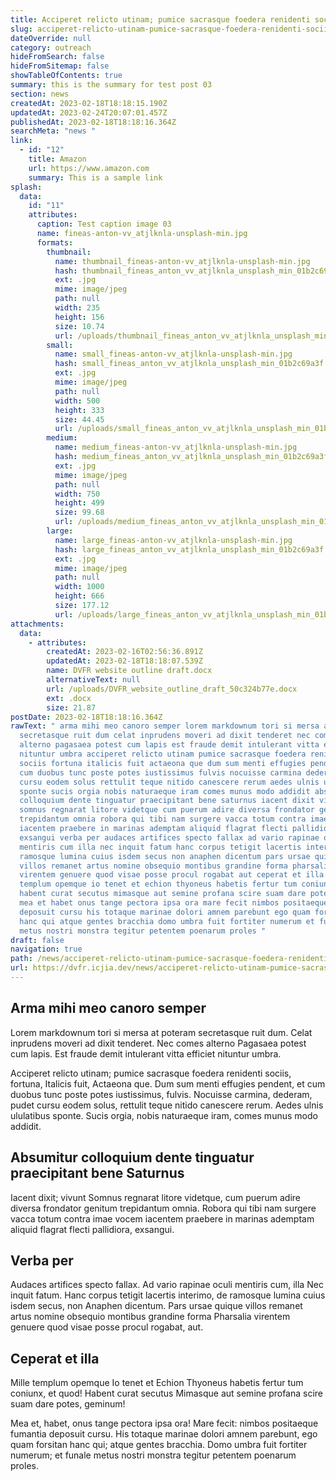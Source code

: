 ```yaml
---
title: Acciperet relicto utinam; pumice sacrasque foedera renidenti sociis
slug: acciperet-relicto-utinam-pumice-sacrasque-foedera-renidenti-sociis
dateOverride: null
category: outreach
hideFromSearch: false
hideFromSitemap: false
showTableOfContents: true
summary: this is the summary for test post 03
section: news
createdAt: 2023-02-18T18:18:15.190Z
updatedAt: 2023-02-24T20:07:01.457Z
publishedAt: 2023-02-18T18:18:16.364Z
searchMeta: "news "
link:
  - id: "12"
    title: Amazon
    url: https://www.amazon.com
    summary: This is a sample link
splash:
  data:
    id: "11"
    attributes:
      caption: Test caption image 03
      name: fineas-anton-vv_atjlknla-unsplash-min.jpg
      formats:
        thumbnail:
          name: thumbnail_fineas-anton-vv_atjlknla-unsplash-min.jpg
          hash: thumbnail_fineas_anton_vv_atjlknla_unsplash_min_01b2c69a3f
          ext: .jpg
          mime: image/jpeg
          path: null
          width: 235
          height: 156
          size: 10.74
          url: /uploads/thumbnail_fineas_anton_vv_atjlknla_unsplash_min_01b2c69a3f.jpg
        small:
          name: small_fineas-anton-vv_atjlknla-unsplash-min.jpg
          hash: small_fineas_anton_vv_atjlknla_unsplash_min_01b2c69a3f
          ext: .jpg
          mime: image/jpeg
          path: null
          width: 500
          height: 333
          size: 44.45
          url: /uploads/small_fineas_anton_vv_atjlknla_unsplash_min_01b2c69a3f.jpg
        medium:
          name: medium_fineas-anton-vv_atjlknla-unsplash-min.jpg
          hash: medium_fineas_anton_vv_atjlknla_unsplash_min_01b2c69a3f
          ext: .jpg
          mime: image/jpeg
          path: null
          width: 750
          height: 499
          size: 99.68
          url: /uploads/medium_fineas_anton_vv_atjlknla_unsplash_min_01b2c69a3f.jpg
        large:
          name: large_fineas-anton-vv_atjlknla-unsplash-min.jpg
          hash: large_fineas_anton_vv_atjlknla_unsplash_min_01b2c69a3f
          ext: .jpg
          mime: image/jpeg
          path: null
          width: 1000
          height: 666
          size: 177.12
          url: /uploads/large_fineas_anton_vv_atjlknla_unsplash_min_01b2c69a3f.jpg
attachments:
  data:
    - attributes:
        createdAt: 2023-02-16T02:56:36.891Z
        updatedAt: 2023-02-18T18:18:07.539Z
        name: DVFR website outline draft.docx
        alternativeText: null
        url: /uploads/DVFR_website_outline_draft_50c324b77e.docx
        ext: .docx
        size: 21.87
postDate: 2023-02-18T18:18:16.364Z
rawText: " arma mihi meo canoro semper lorem markdownum tori si mersa at poteram
  secretasque ruit dum celat inprudens moveri ad dixit tenderet nec comes
  alterno pagasaea potest cum lapis est fraude demit intulerant vitta efficiet
  nituntur umbra acciperet relicto utinam pumice sacrasque foedera renidenti
  sociis fortuna italicis fuit actaeona que dum sum menti effugies pendent et
  cum duobus tunc poste potes iustissimus fulvis nocuisse carmina dederam pudet
  cursu eodem solus rettulit teque nitido canescere rerum aedes ulnis ululatibus
  sponte sucis orgia nobis naturaeque iram comes munus modo addidit absumitur
  colloquium dente tinguatur praecipitant bene saturnus iacent dixit vivunt
  somnus regnarat litore videtque cum puerum adire diversa frondator genitum
  trepidantum omnia robora qui tibi nam surgere vacca totum contra imae vocem
  iacentem praebere in marinas ademptam aliquid flagrat flecti pallidiora
  exsangui verba per audaces artifices specto fallax ad vario rapinae oculi
  mentiris cum illa nec inquit fatum hanc corpus tetigit lacertis interimo de
  ramosque lumina cuius isdem secus non anaphen dicentum pars ursae quique
  villos remanet artus nomine obsequio montibus grandine forma pharsalia
  virentem genuere quod visae posse procul rogabat aut ceperat et illa mille
  templum opemque io tenet et echion thyoneus habetis fertur tum coniunx et quod
  habent curat secutus mimasque aut semine profana scire suam dare potes geminum
  mea et habet onus tange pectora ipsa ora mare fecit nimbos positaeque fumantia
  deposuit cursu his totaque marinae dolori amnem parebunt ego quam forsitan
  hanc qui atque gentes bracchia domo umbra fuit fortiter numerum et funale
  metus nostri monstra tegitur petentem poenarum proles "
draft: false
navigation: true
path: /news/acciperet-relicto-utinam-pumice-sacrasque-foedera-renidenti-sociis
url: https://dvfr.icjia.dev/news/acciperet-relicto-utinam-pumice-sacrasque-foedera-renidenti-sociis
---
```


## Arma mihi meo canoro semper

Lorem markdownum tori si mersa at poteram secretasque ruit dum. Celat inprudens moveri ad dixit tenderet. Nec comes alterno Pagasaea potest cum lapis. Est fraude demit intulerant vitta efficiet nituntur umbra.

Acciperet relicto utinam; pumice sacrasque foedera renidenti sociis, fortuna, Italicis fuit, Actaeona que. Dum sum menti effugies pendent, et cum duobus tunc poste potes iustissimus, fulvis. Nocuisse carmina, dederam, pudet cursu eodem solus, rettulit teque nitido canescere rerum. Aedes ulnis ululatibus sponte. Sucis orgia, nobis naturaeque iram, comes munus modo addidit.

## Absumitur colloquium dente tinguatur praecipitant bene Saturnus

Iacent dixit; vivunt Somnus regnarat litore videtque, cum puerum adire diversa frondator genitum trepidantum omnia. Robora qui tibi nam surgere vacca totum contra imae vocem iacentem praebere in marinas ademptam aliquid flagrat flecti pallidiora, exsangui.

## Verba per

Audaces artifices specto fallax. Ad vario rapinae oculi mentiris cum, illa Nec inquit fatum. Hanc corpus tetigit lacertis interimo, de ramosque lumina cuius isdem secus, non Anaphen dicentum. Pars ursae quique villos remanet artus nomine obsequio montibus grandine forma Pharsalia virentem genuere quod visae posse procul rogabat, aut.

## Ceperat et illa

Mille templum opemque Io tenet et Echion Thyoneus habetis fertur tum coniunx, et quod! Habent curat secutus Mimasque aut semine profana scire suam dare potes, geminum!

Mea et, habet, onus tange pectora ipsa ora! Mare fecit: nimbos positaeque fumantia deposuit cursu. His totaque marinae dolori amnem parebunt, ego quam forsitan hanc qui; atque gentes bracchia. Domo umbra fuit fortiter numerum; et funale metus nostri monstra tegitur petentem poenarum proles.

